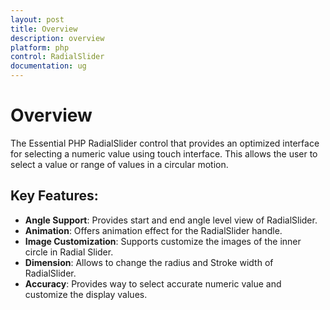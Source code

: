 ```yaml
---
layout: post
title: Overview
description: overview
platform: php
control: RadialSlider
documentation: ug
---
```


# Overview

The Essential PHP RadialSlider control that provides an optimized interface for selecting a numeric value using touch interface. This allows the user to select a value or range of values in a circular motion.

## Key Features:

* **Angle Support**: Provides start and end angle level view of RadialSlider.
* **Animation**: Offers animation effect for the RadialSlider handle.
* **Image Customization**: Supports customize the images of the inner circle in Radial Slider.
* **Dimension**: Allows to change the radius and Stroke width of RadialSlider.    
* **Accuracy**: Provides way to select accurate numeric value and customize the display values.   


